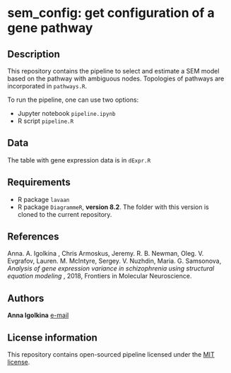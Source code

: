 # sem_config: get configuration of a gene pathway

## Description

This repository contains the pipeline to select and estimate a SEM model based on the pathway with ambiguous nodes. Topologies of pathways are incorporated in `pathways.R`.  

To run the pipeline, one can use two options:
* Jupyter notebook `pipeline.ipynb`
* R script `pipeline.R`

## Data

The table with gene expression data is in `dExpr.R`

## Requirements

* R package `lavaan`   
* R package `DiagrammeR`, **version 8.2**. The folder with this version is cloned to the current repository.

## References

Anna. A. Igolkina , Chris Armoskus, Jeremy. R. B. Newman, Oleg. V. Evgrafov, 
Lauren. M. McIntyre, Sergey. V. Nuzhdin, Maria. G. Samsonova, *Analysis of gene expression variance in schizophrenia using structural equation modeling* , 2018, Frontiers in Molecular Neuroscience.


## Authors

**Anna Igolkina** [e-mail](mailto:igolkinaanna11@gmail.com)

## License information

This repository contains open-sourced pipeline licensed under the [MIT license](https://opensource.org/licenses/MIT).
